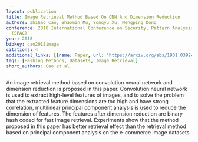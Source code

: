 ```yaml
---
layout: publication
title: Image Retrieval Method Based On CNN And Dimension Reduction
authors: Zhihao Cao, Shaomin Mu, Yongyu Xu, Mengping Dong
conference: 2018 International Conference on Security, Pattern Analysis, and Cybernetics
  (SPAC)
year: 2018
bibkey: cao2018image
citations: 4
additional_links: [{name: Paper, url: 'https://arxiv.org/abs/1901.03924'}]
tags: [Hashing Methods, Datasets, Image Retrieval]
short_authors: Cao et al.
---
```

An image retrieval method based on convolution neural network and dimension
reduction is proposed in this paper. Convolution neural network is used to
extract high-level features of images, and to solve the problem that the
extracted feature dimensions are too high and have strong correlation,
multilinear principal component analysis is used to reduce the dimension of
features. The features after dimension reduction are binary hash coded for fast
image retrieval. Experiments show that the method proposed in this paper has
better retrieval effect than the retrieval method based on principal component
analysis on the e-commerce image datasets.